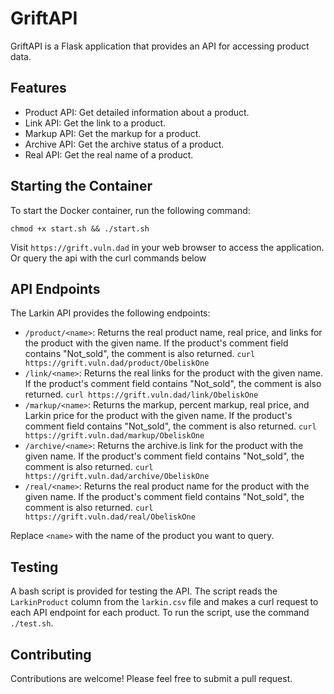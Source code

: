 # GriftAPI

GriftAPI is a Flask application that provides an API for accessing product data.

## Features

- Product API: Get detailed information about a product.
- Link API: Get the link to a product.
- Markup API: Get the markup for a product.
- Archive API: Get the archive status of a product.
- Real API: Get the real name of a product.

## Starting the Container

To start the Docker container, run the following command:


`chmod +x start.sh && ./start.sh`

Visit `https://grift.vuln.dad` in your web browser to access the application. Or query the api with the curl commands below

## API Endpoints

The Larkin API provides the following endpoints:

- `/product/<name>`: Returns the real product name, real price, and links for the product with the given name. If the product's comment field contains "Not_sold", the comment is also returned. 
`curl https://grift.vuln.dad/product/ObeliskOne`
- `/link/<name>`: Returns the real links for the product with the given name. If the product's comment field contains "Not_sold", the comment is also returned.
`curl https://grift.vuln.dad/link/ObeliskOne`
- `/markup/<name>`: Returns the markup, percent markup, real price, and Larkin price for the product with the given name. If the product's comment field contains "Not_sold", the comment is also returned.
`curl https://grift.vuln.dad/markup/ObeliskOne`
- `/archive/<name>`: Returns the archive.is link for the product with the given name. If the product's comment field contains "Not_sold", the comment is also returned.
`curl https://grift.vuln.dad/archive/ObeliskOne`
- `/real/<name>`: Returns the real product name for the product with the given name. If the product's comment field contains "Not_sold", the comment is also returned.
`curl https://grift.vuln.dad/real/ObeliskOne`

Replace `<name>` with the name of the product you want to query.

## Testing

A bash script is provided for testing the API. The script reads the `LarkinProduct` column from the `larkin.csv` file and makes a curl request to each API endpoint for each product. To run the script, use the command `./test.sh`.

## Contributing

Contributions are welcome! Please feel free to submit a pull request.